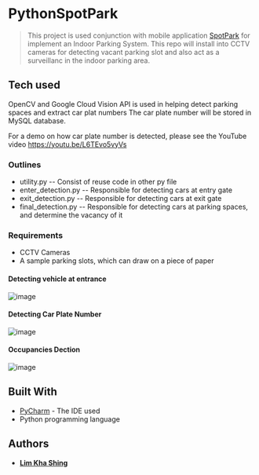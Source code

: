 # PythonSpotPark

> This project is used conjunction with mobile application [SpotPark](https://github.com/kslim888/SpotPark) for implement an Indoor Parking System. This repo will install into CCTV cameras for detecting vacant parking slot and also act as a surveillanc in the indoor parking area.

## Tech used
OpenCV and Google Cloud Vision API is used in helping detect parking spaces and extract car plat numbers
The car plate number will be stored in MySQL database.

For a demo on how car plate number is detected, please see the YouTube video 
https://youtu.be/L6TEvo5vyVs


### Outlines
* utility.py -- Consist of reuse code in other py file
* enter_detection.py -- Responsible for detecting cars at entry gate
* exit_detection.py -- Responsible for detecting cars at exit gate
* final_detection.py -- Responsible for detecting cars at parking spaces, and determine the vacancy of it

### Requirements
* CCTV Cameras 
* A sample parking slots, which can draw on a piece of paper

#### Detecting vehicle at entrance
![image](https://user-images.githubusercontent.com/30791939/54375819-ba020000-46bc-11e9-8af1-410d0aea03f4.png)

#### Detecting Car Plate Number
![image](https://user-images.githubusercontent.com/30791939/54376110-4a404500-46bd-11e9-8f6a-d1ecf4843ad7.png)

#### Occupancies Dection
![image](https://user-images.githubusercontent.com/30791939/54376034-1d8c2d80-46bd-11e9-96bf-126dfa24d5fa.png)

## Built With
* [PyCharm](https://www.jetbrains.com/pycharm/) - The IDE used
* Python programming language

## Authors
* [**Lim Kha Shing**](https://www.linkedin.com/in/lim-kha-shing-836a24120/)
